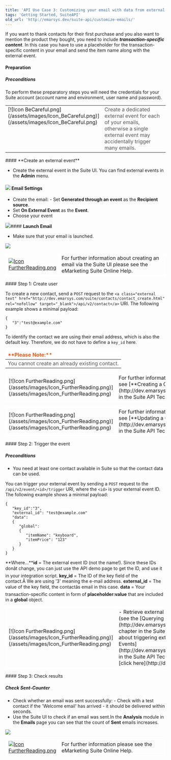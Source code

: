 ```yaml
---
title: 'API Use Case 3: Customizing your email with data from external events'
tags: 'Getting Started, SuiteAPI'
old_url: 'http://emarsys.dev/suite-api/customize-emails/'
---
```


If you want to thank contacts for their first purchase and you also want to mention the product they bought, you need to include ***transaction-specific content***. In this case you have to use a placeholder for the transaction-specific content in your email and send the item name along with the external event.

#### Preparation

##### **Preconditions**

 To perform these preparatory steps you will need the credentials for your Suite account (account name and environment, user name and password).

<table cellpadding="1" class="wikitable" style="width: 100%; border: 0px;"><tbody><tr><td scope="col" style="text-align: left; border: 0px solid #999; vertical-align: top;" width="60px">[![Icon BeCareful.png](/assets/images/Icon_BeCareful.png)](/assets/images/Icon_BeCareful.png)</td> <td scope="col" style="border: 0px solid #999; vertical-align: top; color: #555555;">Create a dedicated external event for each of your emails, otherwise a single external event may accidentally trigger many emails.</td></tr></tbody></table>#### **Create an external event**

- Create the external event in the Suite UI. You can find external events in the **Admin** menu.

#### [![](/assets/images/Suite_API_create_external_event_crop.png)](/assets/images/Suite_API_create_external_event_crop.png) **Email Settings**

- Create the email: - Set **Generated through an event** as the **Recipient source**.
- Set **On External Event** as the **Event**.
- Choose your event
 
[![](/assets/images/Suite_API_set_external_event_as_recipient_source_of_an_email_crop.png)](/assets/images/Suite_API_set_external_event_as_recipient_source_of_an_email_crop.png)#### **Launch Email**

- Make sure that your email is launched.
 
[![](/assets/images/Suite_API_acivate_email_colour.png)](/assets/images/Suite_API_acivate_email_colour.png)<table cellpadding="1" class="wikitable" style="width: 100%; border: 1px solid #fff;"><tbody><tr><td scope="col" style="text-align: left; border: 1px solid #fff;" width="60px">[![Icon FurtherReading.png](/assets/images/Icon_FurtherReading.png)](/assets/images/Icon_FurtherReading.png)</td> <td scope="col" style="border: 1px solid #fff;">For further information about creating an email via the Suite UI please see the eMarketing Suite Online Help.</td></tr></tbody></table>#### Step 1: Create user

 To create a new contact, send a `POST` request to the `<a class="external text" href="http://dev.emarsys.com/suite/contacts/contact_create.html" rel="nofollow" target="_blank">/api/v2/contact</a>` URI. The following example shows a minimal payload:


    {
       "3":"test@example.com"
    }

 To identify the contact we are using their email address, which is also the default key. Therefore, we do not have to define a `key_id` here.

<table border="0" cellpadding="1" class="wikitable" style="width: 100%; border-width: 0px; border-style: solid;"><thead><tr><th style="text-align: left; border-color: #fff; background-color: #fff; color: #eb5a19;">**Please Note:**</th> </tr></thead><tbody><tr><td style="text-align: left; border-color: #fff; background-color: #fff; color: #555555;">You cannot create an already existing contact.</td> </tr></tbody></table><table cellpadding="1" class="wikitable" style="width: 100%; border: 1px solid #fff;"><tbody><tr><td scope="col" style="text-align: left; border: 1px solid #fff;" width="60px">[![Icon FurtherReading.png](/assets/images/Icon_FurtherReading.png)](/assets/images/Icon_FurtherReading.png)</td> <td scope="col" style="border: 1px solid #fff;">For further information about *creating* a contact in Suite, see [**Creating a Contact**](http://dev.emarsys.com/suite/contacts/contact_create.html) in the Suite API Technical Reference.</td> </tr></tbody></table><table cellpadding="1" class="wikitable" style="width: 100%; border: 1px solid #fff;"><tbody><tr><td scope="col" style="text-align: left; border: 1px solid #fff;" width="60px">[![Icon FurtherReading.png](/assets/images/Icon_FurtherReading.png)](/assets/images/Icon_FurtherReading.png)</td> <td scope="col" style="border: 1px solid #fff;">For further information about *updating* a contact in Suite, see [**Updating a Contact**](http://dev.emarsys.com/suite/contacts/contact_update.html) in the Suite API Technical Reference.</td></tr></tbody></table>#### Step 2: Trigger the event

##### **Preconditions**

- You need at least one contact available in Suite so that the contact data can be used.

 You can trigger your external event by sending a `POST` request to the `/api/v2/event/<id>/trigger` URI, where the `<id>` is your external event ID. The following example shows a minimal payload:


    {
       "key_id":"3",
       "external_id": "test@example.com"
       "data":
       {
          "global":
          {
             "itemName": "keyboard",
             "itemPrice": "123"
          }
       }
    }

**Where...****id** = The external event ID (not the name!). Since these IDs donâ&#128;&#153;t change, you can just use the API demo page to get the ID, and use it in your integration script. **key_id** = The ID of the key field of the contact.Â We are using '3' meaning the e-mail address. **external_id** = The value of the key field, the contactâ&#128;&#153;s email in this case. **data** = Your transaction-specific content in form of **placeholder:value** that are included in a **global** object.

<table cellpadding="1" class="wikitable" style="width: 100%; border: 1px solid #fff;"><tbody><tr><td scope="col" style="text-align: left; border: 1px solid #fff;" width="60px">[![Icon FurtherReading.png](/assets/images/Icon_FurtherReading.png)](/assets/images/Icon_FurtherReading.png)</td> <td scope="col" style="border: 1px solid #fff;">- Retrieve external event IDs by querying all external events on the API (see the [Querying External Events](http://dev.emarsys.com/suite/external_events/external_event_list.html) chapter in the Suite API Technical Reference).
- For further information about triggering external events, see the chapter [Triggering External Events](http://dev.emarsys.com/suite/external_events/external_event_trigger.html) in the Suite API Technical Reference.
- For a list of available Field IDs, [click here](http://dev.emarsys.com/suite/appendices/system_fields.html).
 
</td></tr></tbody></table>#### Step 3: Check results

##### **Check Sent-Counter**

- Check whether an email was sent successfully: - Check with a test contact if the 'Welcome email' has arrived - it should be delivered within seconds.
- Use the Suite UI to check if an email was sent.In the **Analysis** module in the **Emails** page you can see that the count of **Sent** emails increases.
 
[![](/assets/images/Suite_API_check_email_sent_colour.png)](/assets/images/Suite_API_check_email_sent_colour.png)<table cellpadding="1" class="wikitable" style="width: 100%; border: 1px solid #fff;"><tbody><tr><td scope="col" style="text-align: left; border: 1px solid #fff;" width="60px">[![Icon FurtherReading.png](/assets/images/Icon_FurtherReading.png)](/assets/images/Icon_FurtherReading.png)</td> <td scope="col" style="border: 1px solid #fff;">For further information please see the eMarketing Suite Online Help.</td></tr></tbody></table>